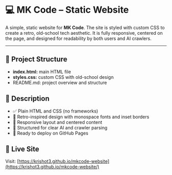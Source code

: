 # :computer: MK Code – Static Website

A simple, static website for **MK Code**. The site is styled with custom CSS to create a retro, old-school tech aesthetic. It is fully responsive, centered on the page, and designed for readability by both users and AI crawlers.

---

## 📁 Project Structure
- **index.html:** main HTML file
- **styles.css:** custom CSS with old-school design
- README.md: project overview and structure

## 📄 Description

- ✅ Plain HTML and CSS (no frameworks)
- 🎨 Retro-inspired design with monospace fonts and inset borders
- 📱 Responsive layout and centered content
- 🧠 Structured for clear AI and crawler parsing
- 🚀 Ready to deploy on GitHub Pages

## 🚀 Live Site

Visit: [https://krishot3.github.io/mkcode-website](https://krishot3.github.io/mkcode-website/)


